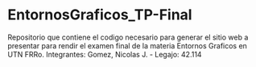 # EntornosGraficos_TP-Final

Repositorio que contiene el codigo necesario para generar el sitio web a presentar para rendir el examen final de la materia Entornos Graficos en UTN FRRo.
Integrantes:
  Gomez, Nicolas J. - Legajo: 42.114 
 
